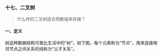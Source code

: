 ### 十七、二叉树

> 什么样的二叉树适合用数组来存储？

#### 一、定义

树这种数据结构可类比生活中的“树”，如下图，每个元素称为“节点”，用来连接相邻节点之间关系的线称为“父子关系”。
